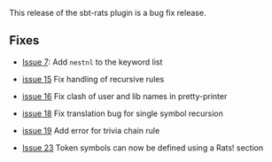 This release of the sbt-rats plugin is a bug fix release.

## Fixes

* [Issue 7](https://bitbucket.org/inkytonik/sbt-rats/issues/7/quotation-marks-are-not-interchangeable-in): Add `nestnl` to the keyword list

* [issue 15](https://bitbucket.org/inkytonik/sbt-rats/issues/15/fix-handling-of-direct-inner-recursion) Fix handling of recursive rules

* [issue 16](https://bitbucket.org/inkytonik/sbt-rats/issues/16/fix-build-errors-if-idents-clash-with) Fix clash of user and lib names in pretty-printer

* [issue 18](https://bitbucket.org/inkytonik/sbt-rats/issues/18/recursion-with-one-recursive-symbol-doesnt) Fix translation bug for single symbol recursion

* [issue 19](https://bitbucket.org/inkytonik/sbt-rats/issues/19/add-error-if-have-trivial-chain-rule) Add error for trivia chain rule

* [Issue 23](https://bitbucket.org/inkytonik/sbt-rats/issues/23/token-symbols-cant-be-defined-using-a-rats) Token symbols can now be defined using a Rats! section
